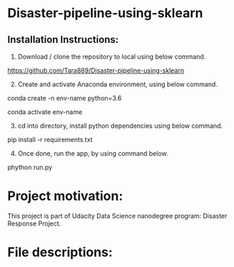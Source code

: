 # Disaster-pipeline-using-sklearn

## Installation Instructions:

1. Download / clone the repository to local using below command.

https://github.com/Tara889/Disaster-pipeline-using-sklearn

2. Create and activate Anaconda environment, using below command.

conda create -n env-name python=3.6

conda activate env-name

3. cd into directory, install python dependencies using below command.

pip install -r requirements.txt

4. Once done, run the app, by using command below.

phython run.py

# Project motivation:

This project is part of Udacity Data Science nanodegree program: Disaster Response Project.

# File descriptions:



